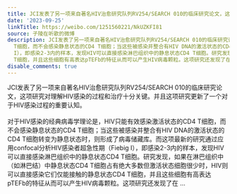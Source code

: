```yaml
---
title: JCI发表了另一项来自著名HIV治愈研究队列RV254/SEARCH 010的临床研究论文，这项研究对理解HIV感染的过程和治疗十分关键。并且这项研究更新了一个对于HIV感染过程...
date: '2023-09-25'
linkTitle: https://weibo.com/1251560221/NkUZKFI81
source: 子陵在听歌的微博
description: JCI发表了另一项来自著名HIV治愈研究队列RV254/SEARCH 010的临床研究论文，这项研究对理解HIV感染的过程和治疗十分关键。并且这项研究更新了一个对于HIV感染过程的重要认知。<br><br>对于HIV感染的经典病毒学理论是，HIV只能有效感染激活状态的CD4
  T细胞，而不会感染静息状态的CD4 T细胞；当这些被感染并整合有HIV DNA的激活状态的CD4 T细胞转变为静息状态时，则形成了病毒储藏库。而这项最新的研究通过应用confocal分析HIV感染者超急性期（Fiebig
  I），即感染2-3内的样本，发现HIV可以直接感染淋巴组织中的静息状态CD4 T细胞。研究发现，如果在淋巴组织中（如淋巴结）中静息状态CD4 T细胞占有绝大多数但激活状态细胞很少时，HIV则可以直接感染它们仅能接触的静息状态CD4
  T细胞，并且这些细胞有高表达pTEFb的特征从而可以产生HIV病毒颗粒。这项研究还发现了在 ...
disable_comments: true
---
```

JCI发表了另一项来自著名HIV治愈研究队列RV254/SEARCH 010的临床研究论文，这项研究对理解HIV感染的过程和治疗十分关键。并且这项研究更新了一个对于HIV感染过程的重要认知。<br><br>对于HIV感染的经典病毒学理论是，HIV只能有效感染激活状态的CD4 T细胞，而不会感染静息状态的CD4 T细胞；当这些被感染并整合有HIV DNA的激活状态的CD4 T细胞转变为静息状态时，则形成了病毒储藏库。而这项最新的研究通过应用confocal分析HIV感染者超急性期（Fiebig I），即感染2-3内的样本，发现HIV可以直接感染淋巴组织中的静息状态CD4 T细胞。研究发现，如果在淋巴组织中（如淋巴结）中静息状态CD4 T细胞占有绝大多数但激活状态细胞很少时，HIV则可以直接感染它们仅能接触的静息状态CD4 T细胞，并且这些细胞有高表达pTEFb的特征从而可以产生HIV病毒颗粒。这项研究还发现了在 ...